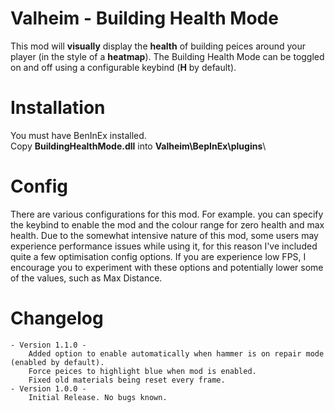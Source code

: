 # Valheim - Building Health Mode
This mod will **visually** display the **health** of building peices around your player (in the style of a **heatmap**). 
The Building Health Mode can be toggled on and off using a configurable keybind (**H** by default).

# Installation
You must have BenInEx installed.\
Copy **BuildingHealthMode.dll** into **Valheim\BepInEx\plugins**\

# Config
There are various configurations for this mod. For example. you can specify the keybind to enable the mod and the colour range for zero health and max
health. Due to the somewhat intensive nature of this mod, some users may experience performance issues while using it, for this reason I've included quite a few
optimisation config options. If you are experience low FPS, I encourage you to experiment with these options and potentially lower some of the values, such as Max Distance.
 
# Changelog
    - Version 1.1.0 -
        Added option to enable automatically when hammer is on repair mode (enabled by default).
        Force peices to highlight blue when mod is enabled.
        Fixed old materials being reset every frame.
    - Version 1.0.0 -
        Initial Release. No bugs known.
